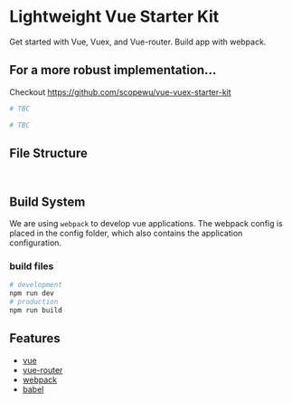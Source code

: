 # Lightweight Vue Starter Kit
Get started with Vue, Vuex, and Vue-router. Build app with webpack.

## For a more robust implementation...
Checkout https://github.com/scopewu/vue-vuex-starter-kit

```bash
# TBC

# TBC

```

## File Structure

```


```
## Build System
We are using `webpack` to develop vue applications. The webpack config is placed in the config folder, which also contains the application configuration.

### build files
```bash
# development
npm run dev
# production
npm run build
```

## Features
- [vue](https://github.com/vuejs/vue)
- [vue-router](https://github.com/vuejs/vue-router)
- [webpack](https://github.com/webpack/webpack)
- [babel](https://github.com/babel/babel)